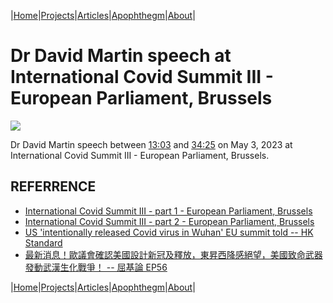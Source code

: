 |[Home](/README.md)|[Projects](/projects.md)|[Articles](/articles.md)|[Apophthegm](/apophthegm.md)|[About](/about.md)|

# Dr David Martin speech at International Covid Summit III - European Parliament, Brussels

[![](https://img.youtube.com/vi/bFLPWWCAHfQ/0.jpg)](https://www.youtube.com/watch?v=bFLPWWCAHfQ?t=783 "Dr David Martin speech at International Covid Summit III - Part I - European Parliament, Brussels")

Dr David Martin speech between [13:03](https://youtu.be/bFLPWWCAHfQ?t=783) and [34:25](https://youtu.be/bFLPWWCAHfQ?t=2068) on May 3, 2023 at International Covid Summit III - European Parliament, Brussels.

## REFERRENCE

- [International Covid Summit III - part 1 - European Parliament, Brussels](https://m.youtube.com/watch?v=bFLPWWCAHfQ)  
- [International Covid Summit III - part 2 - European Parliament, Brussels](https://m.youtube.com/watch?v=vJ93mW_sMPo)  
- [US 'intentionally released Covid virus in Wuhan' EU summit told -- HK Standard](https://www.thestandard.com.hk/section-news/section/11/252653/US-'intentionally-released-Covid-virus-in-Wuhan'-EU-summit-told)  
- [最新消息！歐議會確認美國設計新冠及釋放，東昇西降感絕望，美國致命武器發動武漢生化戰爭！ -- 屈基論 EP56](https://youtu.be/Lms0axWA2Ss)  

|[Home](/README.md)|[Projects](/projects.md)|[Articles](/articles.md)|[Apophthegm](/apophthegm.md)|[About](/about.md)|

